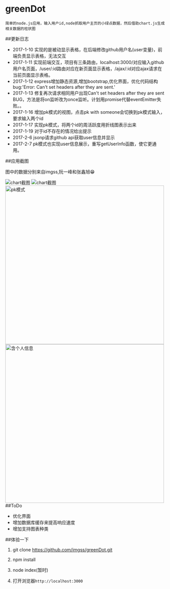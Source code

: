 greenDot
=============
    简单的node.js应用，输入用户id,node抓取用户主页的小绿点数据，然后借助chart.js生成相关数据的柱状图

##更新日志
* 2017-1-10 实现的是被动显示表格，在后端修改github用户名(user变量)，前端负责显示表格，无法交互
* 2017-1-11 实现前端交互，项目有三条路由，localhost:3000/对应输入github用户名页面，/user/:id路由对应在新页面显示表格，/ajax/:id对应ajax请求在当前页面显示表格。
* 2017-1-12 express增加静态资源,增加bootstrap,优化界面，优化代码结构 bug:'Error: Can't set headers after they are sent.'
* 2017-1-13 修复再次请求相同用户出现Can't set headers after they are sent BUG，方法是将on监听改为once监听。计划用promise代替eventEmitter失败。。
* 2017-1-16 增加pk模式的视图，点击pk with someone会切换到pk模式输入，要求输入两个id
* 2017-1-17 实现pk模式，将两个id的周活跃度用折线图表示出来
* 2017-1-19 对于id不存在的情况给出提示
* 2017-2-6  jsonp请求github api获取user信息并显示
* 2017-2-7  pk模式也实现user信息展示，重写getUserInfo函数，使它更通用。

##应用截图

图中的数据分别来自imgss,阮一峰和张鑫旭:grin:


![](https://github.com/imgss/greenDot/raw/master/image/chart.PNG "chart截图")
![](https://github.com/imgss/greenDot/raw/master/image/pc.PNG "chart截图")
<img src="https://github.com/imgss/greenDot/raw/master/image/pk.PNG" alt="pk模式" width='500px'>
<img src="https://github.com/imgss/greenDot/raw/master/image/users.PNG" alt="含个人信息" width='500px'>
##ToDo

* 优化界面
* 增加数据库缓存来提高响应速度
* 增加支持图表种类  

##体验一下

1. git clone https://github.com/imgss/greenDot.git

2. npm install

3. node index(暂时)

4. 打开浏览器`http://localhost:3000`
